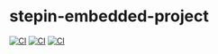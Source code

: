 # stepin-embedded-project
[![CI](https://github.com/vineetha430/stepin-embedded-project/actions/workflows/build.yml/badge.svg)](https://github.com/vineetha430/stepin-embedded-project/actions/workflows/build.yml)
[![CI](https://www.code-inspector.com/project/28768/score/svg)](https://www.code-inspector.com/project/28768/score/svg)
[![CI](https://www.code-inspector.com/project/28768/status/svg)](https://www.code-inspector.com/project/28768/status/svg)
